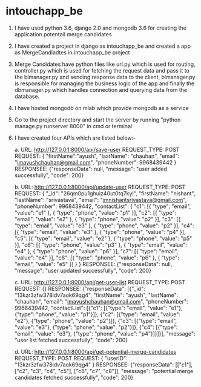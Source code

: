 # intouchapp_be

1. I have used python 3.6, django 2.0 and mongodb 3.6 for creating the application potentail merge candidates

2. I have created a project in django as intouchapp_be and created a app as MergeCandiadtes in intouchapp_be project

3. Merge Candidates have python files like url.py which is used for routing, controller.py which is used for fetching the request data
and pass it to the blmanager.py and sending response data to the client, blmanager.py is responsible for managing the business logic of the app
and finally the dbmanager.py which handles connection and querying data from the database.

4. I have hosted mongodb on mlab which provide mongodb as a service

5. Go to the project directory and start the server by running "python manage.py runserver 8000" in cmd or terminal

6. I have created four APIs which are listed below:-

    a.  URL: http://127.0.0.1:8000/api/save-user
        REQUEST_TYPE: POST
        REQUEST:
        {
	        "firstName":"ayush",
	        "lastName": "chauhan",
	        "email": "imayushchauhan@gmail.com",
	        "phoneNumber": 9968439442
        }
        RESPONSEE:
        {"responseData": null, "message": "user added successfully", "code": 200}

    b.  URL: http://127.0.0.1:8000/api/update-user
        REQUEST_TYPE: POST
        REQUEST:
        {
	        "_id": "26qm0pu1ghuiz40ut0tq7kyl",
	        "firstName": "nishant",
	        "lastName": "srivastava",
	        "email": "imnishantsrivastava@gmail.com",
	        "phoneNumber": 9968439442,
	        "contactList": {
		        "c1": [{
			        "type": "email",
			        "value": "e1"
		        }, {
			        "type": "phone",
			        "value": "p1"
		        }],
		        "c2": [{
			        "type": "email",
			        "value": "e2"
		        }, {
			        "type": "phone",
			        "value": "p2"
		        }],
		        "c3": [{
			        "type": "email",
			        "value": "e3"
		        }, {
			        "type": "phone",
			        "value": "p2"
		        }],
		        "c4": [{
			        "type": "email",
			        "value": "e3"
		        }, {
			        "type": "phone",
			        "value": "p4"
		        }],
		        "c5": [{
			        "type": "email",
			        "value": "e2"
		        }, {
			        "type": "phone",
			        "value": "p5"
		        }],
		        "c6": [{
			        "type": "phone",
			        "value": "p3"
		        }, {
			        "type": "email",
			        "value": "e4"
		        }, {
			        "type": "phone",
			        "value": "p6"
		        }],
		        "c7": [{
			        "type": "email",
			        "value": "e4"
		        }],
		        "c8": [{
			        "type": "phone",
			        "value": "p6"
		        }, {
			        "type": "email",
			        "value": "e5"
		        }]
	        }
        }
        RESPONSEE:
        {"responseData": null, "message": "user updated successfully", "code": 200}

    c.  URL: http://127.0.0.1:8000/api/get-user-list
        REQUEST_TYPE: POST
        REQUEST:
        {}
        RESPONSEE:
        {"responseData": [{"_id": "13kzr3zfw378idv7aok69qg4", "firstName": "ayush", "lastName": "chauhan", "email": "imayushchauhan@gmail.com", "phoneNumber": 9968439442, "contactList": [{"c1": [{"type": "email", "value": "e1"}, {"type": "phone", "value": "p1"}]}, {"c2": [{"type": "email", "value": "e2"}, {"type": "phone", "value": "p2"}]}, {"c3": [{"type": "email", "value": "e3"}, {"type": "phone", "value": "p2"}]}, {"c4": [{"type": "email", "value": "e3"}, {"type": "phone", "value": "p4"}]}]}], "message": "user list fetched successfully", "code": 200}

    d. URL: http://127.0.0.1:8000/api/get-potential-merge-candidates
        REQUEST_TYPE: POST
        REQUEST:
        {
	        "userID": "13kzr3zfw378idv7aok69qg4"
        }
        RESPONSEE:
        {"responseData": [["c1"], ["c2", "c3", "c4", "c5"], ["c6", "c7", "c8"]], "message": "potential merge candidates fetched successfully", "code": 200}